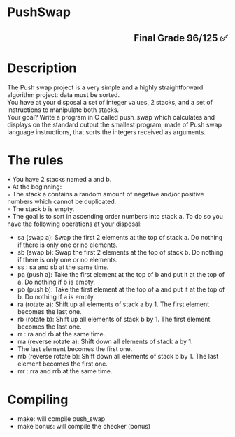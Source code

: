 <h1>PushSwap</h1> <h2 align='right'>Final Grade 96/125 ✅ </h2>

# Description
The Push swap project is a very simple and a highly straightforward algorithm project:
data must be sorted. <br />
You have at your disposal a set of integer values, 2 stacks, and a set of instructions
to manipulate both stacks. <br />
Your goal? Write a program in C called push_swap which calculates and displays
on the standard output the smallest program, made of Push swap language instructions,
that sorts the integers received as arguments. <br />

 # The rules
• You have 2 stacks named a and b. <br />
• At the beginning: <br />
◦ The stack a contains a random amount of negative and/or positive numbers
which cannot be duplicated. <br />
◦ The stack b is empty. <br />
• The goal is to sort in ascending order numbers into stack a. To do so you have the
following operations at your disposal: <br />
- sa (swap a): Swap the first 2 elements at the top of stack a. 
Do nothing if there is only one or no elements. <br />
- sb (swap b): Swap the first 2 elements at the top of stack b. 
Do nothing if there is only one or no elements. <br />
- ss : sa and sb at the same time. <br />
- pa (push a): Take the first element at the top of b and put it at the top of a. 
Do nothing if b is empty. <br />
- pb (push b): Take the first element at the top of a and put it at the top of b. 
Do nothing if a is empty. <br />
- ra (rotate a): Shift up all elements of stack a by 1. 
The first element becomes the last one. <br />
- rb (rotate b): Shift up all elements of stack b by 1.
The first element becomes the last one. <br />
- rr : ra and rb at the same time. <br />
- rra (reverse rotate a): Shift down all elements of stack a by 1.
- The last element becomes the first one. <br />
- rrb (reverse rotate b): Shift down all elements of stack b by 1.
The last element becomes the first one. <br />
- rrr : rra and rrb at the same time. <br />
# Compiling

- make: will compile push_swap <br />
- make bonus: will compile the checker (bonus) <br />
